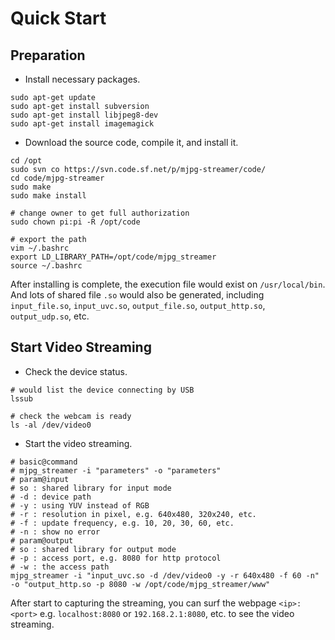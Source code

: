 # Quick Start

## Preparation

* Install necessary packages.

```shell
sudo apt-get update
sudo apt-get install subversion
sudo apt-get install libjpeg8-dev
sudo apt-get install imagemagick
```
* Download the source code, compile it, and install it.

```shell
cd /opt
sudo svn co https://svn.code.sf.net/p/mjpg-streamer/code/
cd code/mjpg-streamer
sudo make
sudo make install

# change owner to get full authorization
sudo chown pi:pi -R /opt/code

# export the path
vim ~/.bashrc
export LD_LIBRARY_PATH=/opt/code/mjpg_streamer
source ~/.bashrc
```

After installing is complete, the execution file would exist on `/usr/local/bin`. And lots of shared file `.so` would also be generated, including `input_file.so`, `input_uvc.so`, `output_file.so`, `output_http.so`, `output_udp.so`, etc.

## Start Video Streaming

* Check the device status.

```shell
# would list the device connecting by USB
lssub

# check the webcam is ready
ls -al /dev/video0
```

* Start the video streaming.

```shell
# basic@command
# mjpg_streamer -i "parameters" -o "parameters"
# param@input
# so : shared library for input mode
# -d : device path
# -y : using YUV instead of RGB
# -r : resolution in pixel, e.g. 640x480, 320x240, etc.
# -f : update frequency, e.g. 10, 20, 30, 60, etc.
# -n : show no error
# param@output
# so : shared library for output mode
# -p : access port, e.g. 8080 for http protocol
# -w : the access path
mjpg_streamer -i "input_uvc.so -d /dev/video0 -y -r 640x480 -f 60 -n" -o "output_http.so -p 8080 -w /opt/code/mjpg_streamer/www"
```

After start to capturing the streaming, you can surf the webpage `<ip>:<port>` e.g. `localhost:8080` or  `192.168.2.1:8080`, etc. to see the video streaming.